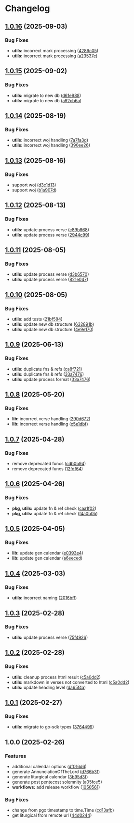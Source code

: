 # Changelog

## [1.0.16](https://github.com/v-bible/go-sdk/compare/v1.0.15...v1.0.16) (2025-09-03)


### Bug Fixes

* **utils:** incorrect mark processing ([4289c05](https://github.com/v-bible/go-sdk/commit/4289c05b1831b8933efb3853f2bce5becc19803c))
* **utils:** incorrect mark processing ([a23537c](https://github.com/v-bible/go-sdk/commit/a23537c06de5e4972a6de9cd4f0f823d67bb0abc))

## [1.0.15](https://github.com/v-bible/go-sdk/compare/v1.0.14...v1.0.15) (2025-09-02)


### Bug Fixes

* **utils:** migrate to new db ([d61e988](https://github.com/v-bible/go-sdk/commit/d61e988f03f50b6984ad784e8cefd4285c8866e6))
* **utils:** migrate to new db ([a92cb6a](https://github.com/v-bible/go-sdk/commit/a92cb6a9f496b17d1efab45c2bc87a576f5d673a))

## [1.0.14](https://github.com/v-bible/go-sdk/compare/v1.0.13...v1.0.14) (2025-08-19)


### Bug Fixes

* **utils:** incorrect woj handling ([7a7fa3d](https://github.com/v-bible/go-sdk/commit/7a7fa3d7e7415cd6f53bd4fdb99908c0de069a00))
* **utils:** incorrect woj handling ([390ee26](https://github.com/v-bible/go-sdk/commit/390ee260ce374defd1f168d2e199854af287ef59))

## [1.0.13](https://github.com/v-bible/go-sdk/compare/v1.0.12...v1.0.13) (2025-08-16)


### Bug Fixes

* support woj ([d3c1d13](https://github.com/v-bible/go-sdk/commit/d3c1d13d7d898a56b5732c20aab8356c30f6b6c9))
* support woj ([b1a907d](https://github.com/v-bible/go-sdk/commit/b1a907d897f812ed14788ad505ef3043dc65506b))

## [1.0.12](https://github.com/v-bible/go-sdk/compare/v1.0.11...v1.0.12) (2025-08-13)


### Bug Fixes

* **utils:** update process verse ([c89b868](https://github.com/v-bible/go-sdk/commit/c89b8682c75a83f9b872b1cc5ff8653cf1d1d0e3))
* **utils:** update process verse ([2944c99](https://github.com/v-bible/go-sdk/commit/2944c99a5149509bee4050dcc63065bf9a113eaa))

## [1.0.11](https://github.com/v-bible/go-sdk/compare/v1.0.10...v1.0.11) (2025-08-05)


### Bug Fixes

* **utils:** update process verse ([d3b6570](https://github.com/v-bible/go-sdk/commit/d3b6570517578e17e5a7d0fda9fc7be164bcf27a))
* **utils:** update process verse ([821e047](https://github.com/v-bible/go-sdk/commit/821e047d834ca21272331b1e946ec58e5b8491f0))

## [1.0.10](https://github.com/v-bible/go-sdk/compare/v1.0.9...v1.0.10) (2025-08-05)


### Bug Fixes

* **utils:** add tests ([21bf584](https://github.com/v-bible/go-sdk/commit/21bf58466762c98727a68488721cd712a9aa8293))
* **utils:** update new db structure ([632891b](https://github.com/v-bible/go-sdk/commit/632891b22bb45fc69163c541caa0a4a21befbb18))
* **utils:** update new db structure ([4e9e170](https://github.com/v-bible/go-sdk/commit/4e9e17001bce8de7bbeffa0446913a11759d131b))

## [1.0.9](https://github.com/v-bible/go-sdk/compare/v1.0.8...v1.0.9) (2025-06-13)


### Bug Fixes

* **utils:** duplicate fns & refs ([ca8f721](https://github.com/v-bible/go-sdk/commit/ca8f7215cd7c5d267e7a54bf5d1cce493593ef4a))
* **utils:** duplicate fns & refs ([33a7476](https://github.com/v-bible/go-sdk/commit/33a7476c79abe899134c917e7c1d67784175de5b))
* **utils:** update process format ([33a7476](https://github.com/v-bible/go-sdk/commit/33a7476c79abe899134c917e7c1d67784175de5b))

## [1.0.8](https://github.com/v-bible/go-sdk/compare/v1.0.7...v1.0.8) (2025-05-20)


### Bug Fixes

* **lib:** incorrect verse handling ([290d672](https://github.com/v-bible/go-sdk/commit/290d672185fea7564e0dc3d8688c10b4ed7cfc0d))
* **lib:** incorrect verse handling ([c5e1dbf](https://github.com/v-bible/go-sdk/commit/c5e1dbf27fd8caeafc19847d8f3cfe3b29a533c5))

## [1.0.7](https://github.com/v-bible/go-sdk/compare/v1.0.6...v1.0.7) (2025-04-28)


### Bug Fixes

* remove deprecated funcs ([cdb0b94](https://github.com/v-bible/go-sdk/commit/cdb0b94bfe0adfc17a58eada9c6b8b24bed54119))
* remove deprecated funcs ([12fdf64](https://github.com/v-bible/go-sdk/commit/12fdf642250869c07f91d1a3b4564cada4efdb47))

## [1.0.6](https://github.com/v-bible/go-sdk/compare/v1.0.5...v1.0.6) (2025-04-26)


### Bug Fixes

* **pkg, utils:** update fn & ref check ([caa1f02](https://github.com/v-bible/go-sdk/commit/caa1f02f6ea48fe2a0f1df38e9af683d38489393))
* **pkg, utils:** update fn & ref check ([f4a0b0b](https://github.com/v-bible/go-sdk/commit/f4a0b0bd25a2472b86023a076de2138a8dc88836))

## [1.0.5](https://github.com/v-bible/go-sdk/compare/v1.0.4...v1.0.5) (2025-04-05)


### Bug Fixes

* **lib:** update gen calendar ([e0393e4](https://github.com/v-bible/go-sdk/commit/e0393e4216bf39a084aebe6c90f65cbd64c7f268))
* **lib:** update gen calendar ([a6eeced](https://github.com/v-bible/go-sdk/commit/a6eecedaef958b89a2546b2d167d5ae36ed3a00a))

## [1.0.4](https://github.com/v-bible/go-sdk/compare/v1.0.3...v1.0.4) (2025-03-03)


### Bug Fixes

* **utils:** incorrect naming ([2016bff](https://github.com/v-bible/go-sdk/commit/2016bffbc4383109cb2e5b7f6a2b2b623ecdf16c))

## [1.0.3](https://github.com/v-bible/go-sdk/compare/v1.0.2...v1.0.3) (2025-02-28)


### Bug Fixes

* **utils:** update process verse ([75f4926](https://github.com/v-bible/go-sdk/commit/75f49261bcf84d2a825a8e44e6b0c50e2aa10080))

## [1.0.2](https://github.com/v-bible/go-sdk/compare/v1.0.1...v1.0.2) (2025-02-28)


### Bug Fixes

* **utils:** cleanup process html result ([c5a0dd2](https://github.com/v-bible/go-sdk/commit/c5a0dd2a529f7925c03d5d4e0a61ec4b6749576b))
* **utils:** markdown in verses not converted to html ([c5a0dd2](https://github.com/v-bible/go-sdk/commit/c5a0dd2a529f7925c03d5d4e0a61ec4b6749576b))
* **utils:** update heading level ([da65f4a](https://github.com/v-bible/go-sdk/commit/da65f4afa19cc9cdffa5582778f382d9ad3204c6))

## [1.0.1](https://github.com/v-bible/go-sdk/compare/v1.0.0...v1.0.1) (2025-02-27)


### Bug Fixes

* **utils:** migrate to go-sdk types ([3764499](https://github.com/v-bible/go-sdk/commit/3764499aeda6706392a37f9a7c4492f3d62315ea))

## 1.0.0 (2025-02-26)


### Features

* additional calendar options ([df016d6](https://github.com/v-bible/go-sdk/commit/df016d6cd9fc53b911cd4b2f1f2a7163a37fb6ae))
* generate AnnunciationOfTheLord ([d766b3f](https://github.com/v-bible/go-sdk/commit/d766b3f48cee3d720f016bcc32459b93ab049a4b))
* generate liturgical calendar ([3b95d3f](https://github.com/v-bible/go-sdk/commit/3b95d3fff0c42b873c6d50998b208ae7d96a0871))
* generate post pentecost solemnity ([a05fce5](https://github.com/v-bible/go-sdk/commit/a05fce55a2e68d1e8abc27e959c1d406d3f850c6))
* **workflows:** add release workflow ([1050561](https://github.com/v-bible/go-sdk/commit/105056103fa91839e71707bdcaa75d18b28c4b88))


### Bug Fixes

* change from pgx timestamp to time.Time ([cd13afb](https://github.com/v-bible/go-sdk/commit/cd13afb5d9469115c21e70cd473fbbb940b08cf4))
* get liturgical from remote url ([44d0244](https://github.com/v-bible/go-sdk/commit/44d02449b7153509f136e2252156eede7e0d8aaf))
